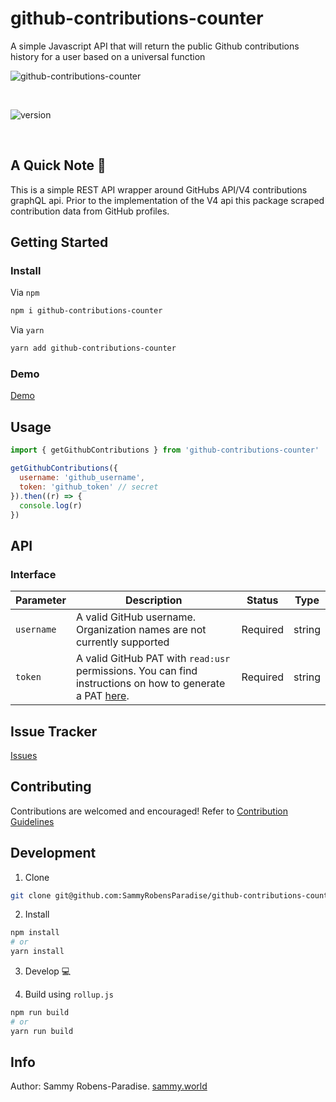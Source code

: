 # github-contributions-counter

A simple Javascript API that will return the public Github contributions history for a user based on a universal function

![github-contributions-counter](https://i.ibb.co/tq8VpG9/github-contributions-counter-logo.png)

<br>

![version](https://img.shields.io/npm/v/github-contributions-counter?style=for-the-badge)

<br>

## A Quick Note 👀

This is a simple REST API wrapper around GitHubs API/V4 contributions graphQL api. Prior to the implementation of the V4 api this package scraped contribution data from GitHub profiles.

## Getting Started

### Install

Via `npm`

```bash
npm i github-contributions-counter
```

Via `yarn`

```bash
yarn add github-contributions-counter
```

### Demo

[Demo](https://sammy.world/github-stats)

## Usage

```jsx
import { getGithubContributions } from 'github-contributions-counter'

getGithubContributions({
  username: 'github_username',
  token: 'github_token' // secret
}).then((r) => {
  console.log(r)
})
```

## API

### Interface

| Parameter | Description | Status | Type |
| --- | --- | --- | --- |
| `username` | A valid GitHub username. Organization names are not currently supported | Required | string |
| `token` | A valid GitHub PAT with `read:usr` permissions. You can find instructions on how to generate a PAT [here](https://docs.github.com/en/authentication/keeping-your-account-and-data-secure/creating-a-personal-access-token). | Required | string |

## Issue Tracker

[Issues](https://github.com/SammyRobensParadise/github-contributions-counter/issues)

## Contributing

Contributions are welcomed and encouraged! Refer to [Contribution Guidelines](docs/CONTRIBUTING.md)

## Development

1. Clone

```bash
git clone git@github.com:SammyRobensParadise/github-contributions-counter.git
```

2. Install

```bash
npm install
# or
yarn install
```

3. Develop 💻

4. Build using `rollup.js`

```bash
npm run build
# or
yarn run build
```

## Info

Author: Sammy Robens-Paradise. [sammy.world](https://sammy.world)
